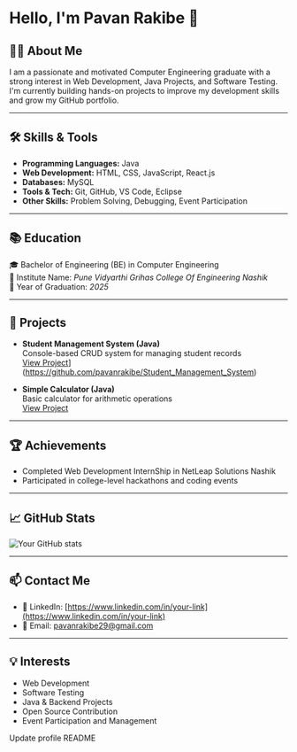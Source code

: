 # Hello, I'm Pavan Rakibe 👋

## 🙋‍♂️ About Me

I am a passionate and motivated Computer Engineering graduate with a strong interest in Web Development, Java Projects, and Software Testing. I'm currently building hands-on projects to improve my development skills and grow my GitHub portfolio.

---

## 🛠️ Skills & Tools

- **Programming Languages:** Java
- **Web Development:** HTML, CSS, JavaScript, React.js 
- **Databases:** MySQL  
- **Tools & Tech:** Git, GitHub, VS Code, Eclipse
- **Other Skills:** Problem Solving, Debugging, Event Participation

---

## 📚 Education

🎓 Bachelor of Engineering (BE) in Computer Engineering  
📍 Institute Name: *Pune Vidyarthi Grihas College Of Engineering Nashik*  
📅 Year of Graduation: *2025*

---

## 💼 Projects

- **Student Management System (Java)**  
  Console-based CRUD system for managing student records  
  [View Project]([https://github.com/yourusername/StudentManagementSystem)](https://github.com/pavanrakibe/Student_Management_System)

- **Simple Calculator (Java)**  
  Basic calculator for arithmetic operations  
  [View Project](https://github.com/yourusername/SimpleCalculator)


---

## 🏆 Achievements

- Completed Web Development InternShip in NetLeap Solutions Nashik  
- Participated in college-level hackathons and coding events  

---

## 📈 GitHub Stats

![Your GitHub stats](https://github-readme-stats.vercel.app/api?username=PavanRakibe&show_icons=true&theme=default)

---

## 📫 Contact Me

- 💼 LinkedIn: [https://www.linkedin.com/in/your-link](https://www.linkedin.com/in/your-link)
- 📧 Email: [pavanrakibe29@gmail.com](mailto:pavanrakibe29@gmail.com)

---

## 💡 Interests

- Web Development  
- Software Testing  
- Java & Backend Projects  
- Open Source Contribution  
- Event Participation and Management

Update profile README
<!--
**pavanrakibe/pavanrakibe** is a ✨ _special_ ✨ repository because its `README.md` (this file) appears on your GitHub profile.

Here are some ideas to get you started:

- 🔭 I’m currently working on ...
- 🌱 I’m currently learning ...
- 👯 I’m looking to collaborate on ...
- 🤔 I’m looking for help with ...
- 💬 Ask me about ...
- 📫 How to reach me: ...
- 😄 Pronouns: ...
- ⚡ Fun fact: ...
-->

